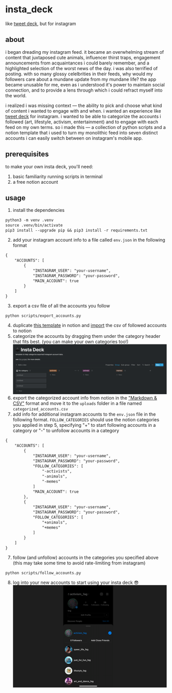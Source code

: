 # insta_deck
like [tweet deck](https://tweetdeck.twitter.com/), but for instagram

## about 
i began dreading my instagram feed. it became an overwhelming stream of content that juxtaposed cute animals, influencer thirst traps, engagement announcements from acquaintances i could barely remember, and a highlighted selection of the worst news of the day. i was also terrified of posting. with so many glossy celelbrities in their feeds, why would my followers care about a mundane update from my mundane life? the app became unusable for me, even as i understood it's power to maintain social connection, and to provide a lens through which i could refract myself into the world.

i realized i was missing context — the ability to pick and choose what kind of content i wanted to engage with and when. i wanted an experience like [tweet deck](https://tweetdeck.twitter.com/) for instagram. i wanted to be able to categorize the accounts i followed (art, lifestyle, activism, entertainment) and to engage with each feed on my own terms. so i made this — a collection of python scripts and a notion template that i used to turn my monolithic feed into seven distinct accounts i can easily switch between on instagram's mobile app. 

## prerequisites 
to make your own insta deck, you'll need:
1. basic familiarity running scripts in terminal 
2. a free notion account 

## usage
1. install the dependencies
```
python3 -m venv .venv
source .venv/bin/activate
pip3 install --upgrade pip && pip3 install -r requirements.txt
```
2. add your instagram account info to a file called `env.json` in the following format
```
{
    "ACCOUNTS": [
        {
            "INSTAGRAM_USER": "your-username",
            "INSTAGRAM_PASSWORD": "your-password",
            "MAIN_ACCOUNT": true
        }
    ]
}
```
3. export a csv file of all the accounts you follow
```
python scripts/export_accounts.py
```
4. duplicate [this template](https://www.notion.so/tngzng/5756d62703454f519107423dafbe0925?v=f3d0284f90ff4c53af4d1c7ac420fcbf) in notion and [import](https://www.notion.so/Import-data-into-Notion-18c37b470e8941789548b68049af750b) the csv of followed accounts to notion 
5. categorize the accounts by dragging them under the category header that fits best. (you can make your own categories too!)
![notion board](docs/notion-template.png)
7. export the categorized account info from notion in the ["Markdown & CSV"](https://www.notion.so/help/export-your-content) format and move it to the `uploads` folder in a file named `categorized_accounts.csv`
8. add info for additional instagram accounts to the `env.json` file in the following format. `FOLLOW_CATEGORIES` should use the notion categories you applied in step 5, specifying "+" to start following accounts in a category or "-" to unfollow accounts in a category
```
{
    "ACCOUNTS": [
        {
            "INSTAGRAM_USER": "your-username",
            "INSTAGRAM_PASSWORD": "your-password",
            "FOLLOW_CATEGORIES": [
                "-activists",
                "-animals",
                "-memes"
            ]
            "MAIN_ACCOUNT": true
        },
        {
            "INSTAGRAM_USER": "your-username",
            "INSTAGRAM_PASSWORD": "your-password",
            "FOLLOW_CATEGORIES": [
                "+animals",
                "+memes"
            ]
        }
    ]
}
```
7. follow (and unfollow) accounts in the categories you specified above (this may take some time to avoid rate-limiting from instagram)
```
python scripts/follow_accounts.py
```
8. log into your new accounts to start using your insta deck 😎
![screenshot](docs/insta-deck-wide.png)
